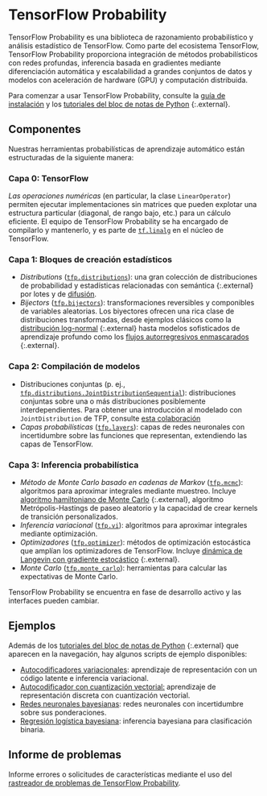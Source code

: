 # TensorFlow Probability

TensorFlow Probability es una biblioteca de razonamiento probabilístico y análisis estadístico de TensorFlow. Como parte del ecosistema TensorFlow, TensorFlow Probability proporciona integración de métodos probabilísticos con redes profundas, inferencia basada en gradientes mediante diferenciación automática y escalabilidad a grandes conjuntos de datos y modelos con aceleración de hardware (GPU) y computación distribuida.

Para comenzar a usar TensorFlow Probability, consulte la [guía de instalación](./install.md) y los [tutoriales del bloc de notas de Python](https://github.com/tensorflow/probability/blob/main/tensorflow_probability/examples/jupyter_notebooks/) {:.external}.

## Componentes

Nuestras herramientas probabilísticas de aprendizaje automático están estructuradas de la siguiente manera:

### Capa 0: TensorFlow

*Las operaciones numéricas* (en particular, la clase `LinearOperator`) permiten ejecutar implementaciones sin matrices que pueden explotar una estructura particular (diagonal, de rango bajo, etc.) para un cálculo eficiente. El equipo de TensorFlow Probability se ha encargado de compilarlo y mantenerlo, y es parte de [`tf.linalg`](https://github.com/tensorflow/tensorflow/tree/master/tensorflow/python/ops/linalg) en el núcleo de TensorFlow.

### Capa 1: Bloques de creación estadísticos

- *Distributions* ([`tfp.distributions`](https://github.com/tensorflow/probability/tree/main/tensorflow_probability/python/distributions)): una gran colección de distribuciones de probabilidad y estadísticas relacionadas con semántica {:.external} por lotes y de [difusión](https://docs.scipy.org/doc/numpy-1.14.0/user/basics.broadcasting.html).
- *Bijectors* ([`tfp.bijectors`](https://github.com/tensorflow/probability/tree/main/tensorflow_probability/python/bijectors)): transformaciones reversibles y componibles de variables aleatorias. Los biyectores ofrecen una rica clase de distribuciones transformadas, desde ejemplos clásicos como la [distribución log-normal](https://en.wikipedia.org/wiki/Log-normal_distribution) {:.external} hasta modelos sofisticados de aprendizaje profundo como los [flujos autorregresivos enmascarados](https://arxiv.org/abs/1705.07057) {:.external}.

### Capa 2: Compilación de modelos

- Distribuciones conjuntas (p. ej., [`tfp.distributions.JointDistributionSequential`](https://github.com/tensorflow/probability/tree/main/tensorflow_probability/python/distributions/joint_distribution_sequential.py)): distribuciones conjuntas sobre una o más distribuciones posiblemente interdependientes. Para obtener una introducción al modelado con `JointDistribution` de TFP, consulte [esta colaboración](https://github.com/tensorflow/probability/blob/main/tensorflow_probability/examples/jupyter_notebooks/Modeling_with_JointDistribution.ipynb)
- *Capas probabilísticas* ([`tfp.layers`](https://github.com/tensorflow/probability/tree/main/tensorflow_probability/python/layers)): capas de redes neuronales con incertidumbre sobre las funciones que representan, extendiendo las capas de TensorFlow.

### Capa 3: Inferencia probabilística

- *Método de Monte Carlo basado en cadenas de Markov* ([`tfp.mcmc`](https://github.com/tensorflow/probability/tree/main/tensorflow_probability/python/mcmc)): algoritmos para aproximar integrales mediante muestreo. Incluye [algoritmo hamiltoniano de Monte Carlo](https://en.wikipedia.org/wiki/Hamiltonian_Monte_Carlo) {:.external}, algoritmo Metrópolis-Hastings de paseo aleatorio y la capacidad de crear kernels de transición personalizados.
- *Inferencia variacional* ([`tfp.vi`](https://github.com/tensorflow/probability/tree/main/tensorflow_probability/python/vi)): algoritmos para aproximar integrales mediante optimización.
- *Optimizadores* ([`tfp.optimizer`](https://github.com/tensorflow/probability/tree/main/tensorflow_probability/python/optimizer)): métodos de optimización estocástica que amplían los optimizadores de TensorFlow. Incluye [dinámica de Langevin con gradiente estocástico](http://www.icml-2011.org/papers/398_icmlpaper.pdf) {:.external}.
- *Monte Carlo* ([`tfp.monte_carlo`](https://github.com/tensorflow/probability/blob/main/tensorflow_probability/python/monte_carlo)): herramientas para calcular las expectativas de Monte Carlo.

TensorFlow Probability se encuentra en fase de desarrollo activo y las interfaces pueden cambiar.

## Ejemplos

Además de los [tutoriales del bloc de notas de Python](https://github.com/tensorflow/probability/blob/main/tensorflow_probability/examples/jupyter_notebooks/) {:.external} que aparecen en la navegación, hay algunos scripts de ejemplo disponibles:

- [Autocodificadores variacionales](https://github.com/tensorflow/probability/tree/main/tensorflow_probability/examples/vae.py): aprendizaje de representación con un código latente e inferencia variacional.
- [Autocodificador con cuantización vectorial:](https://github.com/tensorflow/probability/tree/main/tensorflow_probability/examples/vq_vae.py) aprendizaje de representación discreta con cuantización vectorial.
- [Redes neuronales bayesianas](https://github.com/tensorflow/probability/tree/main/tensorflow_probability/examples/bayesian_neural_network.py): redes neuronales con incertidumbre sobre sus ponderaciones.
- [Regresión logística bayesiana](https://github.com/tensorflow/probability/tree/main/tensorflow_probability/examples/logistic_regression.py): inferencia bayesiana para clasificación binaria.

## Informe de problemas

Informe errores o solicitudes de características mediante el uso del [rastreador de problemas de TensorFlow Probability](https://github.com/tensorflow/probability/issues).
